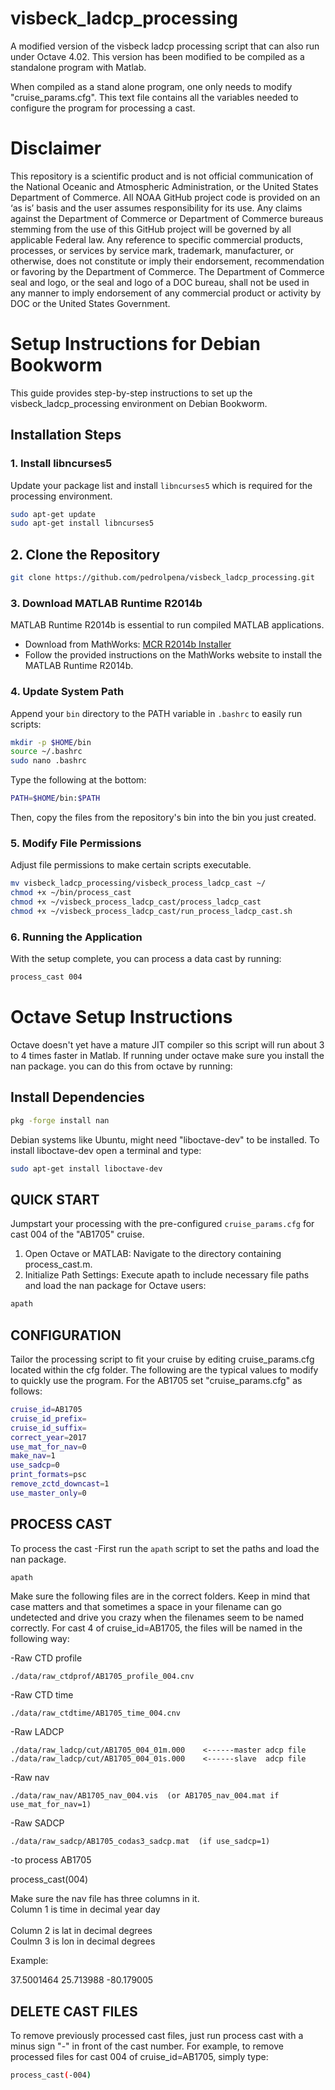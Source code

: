 # visbeck_ladcp_processing
A modified version of the visbeck ladcp processing script that can also run under Octave 4.02. 
This version has been modified to be compiled as a standalone program with Matlab.<br>

When compiled as a stand alone program, one only needs to modify "cruise_params.cfg".
This text file contains all the variables needed to configure the program for
processing a cast.<br>


Disclaimer
==========
This repository is a scientific product and is not official communication of the National Oceanic and
Atmospheric Administration, or the United States Department of Commerce. All NOAA GitHub project code is
provided on an ‘as is’ basis and the user assumes responsibility for its use. Any claims against the Department of
Commerce or Department of Commerce bureaus stemming from the use of this GitHub project will be governed
by all applicable Federal law. Any reference to specific commercial products, processes, or services by service
mark, trademark, manufacturer, or otherwise, does not constitute or imply their endorsement, recommendation or
favoring by the Department of Commerce. The Department of Commerce seal and logo, or the seal and logo of a
DOC bureau, shall not be used in any manner to imply endorsement of any commercial product or activity by
DOC or the United States Government.

# Setup Instructions for Debian Bookworm

This guide provides step-by-step instructions to set up the visbeck_ladcp_processing environment on Debian Bookworm.

## Installation Steps 
### 1. Install libncurses5

Update your package list and install `libncurses5` which is required for the processing environment.

```bash
sudo apt-get update
sudo apt-get install libncurses5
```

## 2. Clone the Repository

```bash
git clone https://github.com/pedrolpena/visbeck_ladcp_processing.git
```

### 3. Download MATLAB Runtime R2014b

MATLAB Runtime R2014b is essential to run compiled MATLAB applications.

- Download from MathWorks: [MCR R2014b Installer](https://ssd.mathworks.com/supportfiles/downloads/R2014b/deployment_files/R2014b/installers/glnxa64/MCR_R2014b_glnxa64_installer.zip)
- Follow the provided instructions on the MathWorks website to install the MATLAB Runtime R2014b.

### 4. Update System Path

Append your `bin` directory to the PATH variable in `.bashrc` to easily run scripts:

```bash
mkdir -p $HOME/bin
source ~/.bashrc
sudo nano .bashrc
```
Type the following at the bottom:
```bash 
PATH=$HOME/bin:$PATH
```
Then, copy the files from the repository's bin into the bin you just created.

### 5. Modify File Permissions
Adjust file permissions to make certain scripts executable.
```bash
mv visbeck_ladcp_processing/visbeck_process_ladcp_cast ~/
chmod +x ~/bin/process_cast
chmod +x ~/visbeck_process_ladcp_cast/process_ladcp_cast
chmod +x ~/visbeck_process_ladcp_cast/run_process_ladcp_cast.sh
```

### 6. Running the Application
With the setup complete, you can process a data cast by running:
```bash
process_cast 004
```


# Octave Setup Instructions
Octave doesn't yet have a mature JIT compiler so this script will run about 3 to 4
times faster in Matlab. If running under octave make sure you install the nan package.
you can do this from octave by running:

## Install Dependencies

```bash
pkg -forge install nan
```

Debian systems like Ubuntu, might need "liboctave-dev" to be installed. To install liboctave-dev open a terminal and type:
```bash
sudo apt-get install liboctave-dev
```

## QUICK START
Jumpstart your processing with the pre-configured `cruise_params.cfg` for cast 004 of the "AB1705" cruise.

1. Open Octave or MATLAB: Navigate to the directory containing process_cast.m.
2. Initialize Path Settings: Execute apath to include necessary file paths and load the nan package for Octave users:

```bash
apath
```

## CONFIGURATION

Tailor the processing script to fit your cruise by editing cruise_params.cfg located within the cfg folder.
The following are the typical values to modify to quickly use the program. For the AB1705 set "cruise_params.cfg" as follows:

```bash
cruise_id=AB1705
cruise_id_prefix=
cruise_id_suffix=
correct_year=2017
use_mat_for_nav=0
make_nav=1
use_sadcp=0
print_formats=psc
remove_zctd_downcast=1
use_master_only=0
```

## PROCESS CAST

To process the cast
-First run the `apath` script to set the paths and load the nan package.
```bash
apath
```

Make sure the following files are in the correct folders. Keep in mind that case matters and that sometimes a space in your filename can go undetected and drive you crazy when the filenames seem to be named correctly.
For cast 4 of cruise_id=AB1705, the files will be named in the following way:


-Raw CTD profile

    ./data/raw_ctdprof/AB1705_profile_004.cnv

-Raw CTD time

    ./data/raw_ctdtime/AB1705_time_004.cnv


-Raw LADCP

    ./data/raw_ladcp/cut/AB1705_004_01m.000    <------master adcp file
    ./data/raw_ladcp/cut/AB1705_004_01s.000    <------slave  adcp file

-Raw nav

    ./data/raw_nav/AB1705_nav_004.vis  (or AB1705_nav_004.mat if use_mat_for_nav=1)


-Raw SADCP

    ./data/raw_sadcp/AB1705_codas3_sadcp.mat  (if use_sadcp=1)



-to process  AB1705

process_cast(004)

Make sure the nav file has three columns in it.<br>
Column 1 is time in decimal year day<br>   
Column 2 is lat in decimal degrees<br>
Coulmn 3 is lon in decimal degrees<br>

Example:

37.5001464   25.713988   -80.179005



## DELETE CAST FILES

To remove previously processed cast files, just run process cast  with a minus sign "-" in front of the cast number.
For example, to remove processed files for cast 004 of cruise_id=AB1705, simply type:

```bash
process_cast(-004)
```



